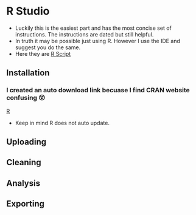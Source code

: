 # R Studio
* Luckily this is the easiest part and has the most concise set of instructions. The instructions are dated but still helpful.
* In truth it may be possible just using R. However I use the IDE and suggest you do the same.
* Here they are [R Script](https://docs.google.com/document/d/1TTj5KNKf4BWvEORGm10oNbpwTRk1hamsWJGj6qRWpuI/edit)

## Installation

### I created an auto download link becuase I find CRAN website confusing 😵     
[R](https://cloud.r-project.org/bin/windows/base/R-4.3.0-win.exe)

* Keep in mind R does not auto update.


## Uploading 


## Cleaning

## Analysis

## Exporting
